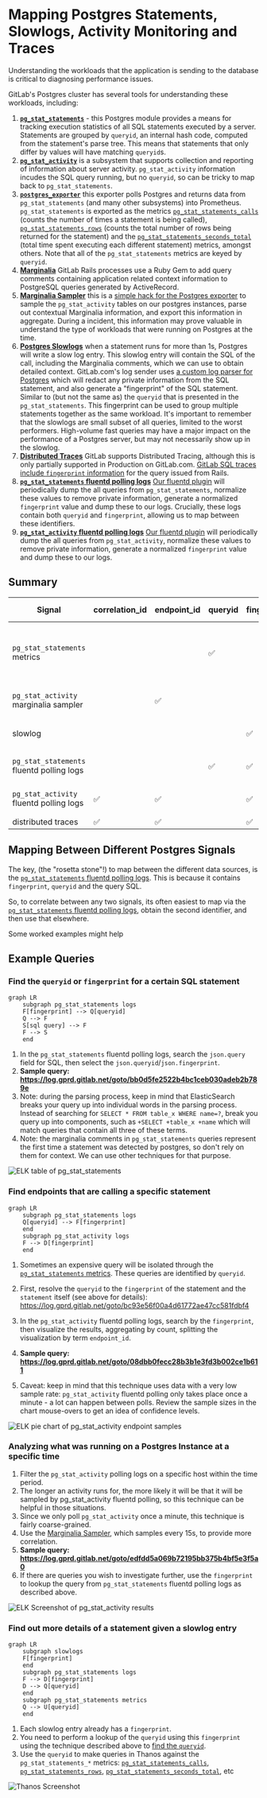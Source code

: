 # Mapping Postgres Statements, Slowlogs, Activity Monitoring and Traces

Understanding the workloads that the application is sending to the database is critical to diagnosing performance issues.

GitLab's Postgres cluster has several tools for understanding these workloads, including:

1. **[`pg_stat_statements`](https://www.postgresql.org/docs/12/pgstatstatements.html)** - this Postgres module provides a means for tracking execution statistics of all SQL statements executed by a server. Statements are grouped by `queryid`, an internal hash code, computed from the statement's parse tree. This means that statements that only differ by values will have matching `queryid`s.
1. **[`pg_stat_activity`](https://www.postgresql.org/docs/12/monitoring-stats.html)** is a subsystem that supports collection and reporting of information about server activity. `pg_stat_activity` information incudes the SQL query running, but no `queryid`, so can be tricky to map back to `pg_stat_statements`.
1. **[`postgres_exporter`](https://gitlab.com/gitlab-cookbooks/gitlab-exporters/)** this exporter polls Postgres and returns data from `pg_stat_statements` (and many other subsystems) into Prometheus. `pg_stat_statements` is exported as the metrics [`pg_stat_statements_calls`](https://thanos-query.ops.gitlab.net/graph?g0.expr=topk(100%2C%20sum%20by%20(queryid%2C%20fqdn)%20(rate(pg_stat_statements_calls%7Benv%3D%22gprd%22%2C%20type%3D%22patroni%22%7D%5B5m%5D)))&g0.tab=1&g0.stacked=0&g0.range_input=1h&g0.max_source_resolution=0s&g0.deduplicate=1&g0.partial_response=0&g0.store_matches=%5B%5D) (counts the number of times a statement is being called), [`pg_stat_statements_rows`](https://thanos-query.ops.gitlab.net/graph?g0.expr=topk(100%2C%20sum%20by%20(queryid%2C%20fqdn)%20(rate(pg_stat_statements_rows%7Benv%3D%22gprd%22%2C%20type%3D%22patroni%22%7D%5B5m%5D)))&g0.tab=1&g0.stacked=0&g0.range_input=1h&g0.max_source_resolution=0s&g0.deduplicate=1&g0.partial_response=0&g0.store_matches=%5B%5D) (counts the total number of rows being returned for the statement) and the [`pg_stat_statements_seconds_total`](https://thanos-query.ops.gitlab.net/graph?g0.expr=topk(100%2C%20sum%20by%20(queryid%2C%20fqdn)%20(rate(pg_stat_statements_seconds_total%7Benv%3D%22gprd%22%2C%20type%3D%22patroni%22%7D%5B5m%5D)))&g0.tab=1&g0.stacked=0&g0.range_input=1h&g0.max_source_resolution=0s&g0.deduplicate=1&g0.partial_response=0&g0.store_matches=%5B%5D) (total time spent executing each different statement) metrics, amongst others. Note that all of the `pg_stat_statements` metrics are keyed by `queryid`.
1. **[Marginalia](https://docs.gitlab.com/ee/development/database_query_comments.html)** GitLab Rails processes use a Ruby Gem to add query comments containing application related context information to PostgreSQL queries generated by ActiveRecord.
1. **[Marginalia Sampler](https://dashboards.gitlab.net/d/patroni-marginalia-sampler/patroni-marginalia-sampler?orgId=1)** this is a [simple hack for the Postgres exporter](https://gitlab.com/gitlab-cookbooks/gitlab-exporters/-/blob/master/templates/postgres_exporter/queries.yaml.erb) to sample the `pg_stat_activity` tables on our postgres instances, parse out contextual Marginalia information, and export this information in aggregate. During a incident, this information may prove valuable in understand the type of workloads that were running on Postgres at the time.
1. **[Postgres Slowlogs](https://log.gprd.gitlab.net/goto/bed5ac5a9a84e1ee311269d71b580b2b)** when a statement runs for more than 1s, Postgres will write a slow log entry. This slowlog entry will contain the SQL of the call, including the Marginalia comments, which we can use to obtain detailed context. GitLab.com's log sender uses [a custom log parser for Postgres](https://gitlab.com/gitlab-org/fluent-plugins/fluent-plugin-postgresql-csvlog/) which will redact any private information from the SQL statement, and also generate a "fingerprint" of the SQL statement. Similar to (but not the same as) the `queryid` that is presented in the `pg_stat_statements`. This fingerprint can be used to group multiple statements together as the same workload. It's important to remember that the slowlogs are small subset of all queries, limited to the worst performers. High-volume fast queries may have a major impact on the performance of a Postgres server, but may not necessarily show up in the slowlog.
1. **[Distributed Traces](https://docs.gitlab.com/ee/development/distributed_tracing.html)** GitLab supports Distributed Tracing, although this is only partially supported in Production on GitLab.com. [GitLab SQL traces include `fingerprint` information](https://gitlab.com/gitlab-org/labkit-ruby/-/commit/62670137c7e73d96cb73ca97f421e7cbc584a89d) for the query issued from Rails.
1. **[`pg_stat_statements` fluentd polling logs](https://log.gprd.gitlab.net/goto/b8c059d819113dc2c52c0e8c7b3070dd)** [Our fluentd plugin](https://gitlab.com/gitlab-org/fluent-plugins/fluent-plugin-postgresql-csvlog/-/blob/master/lib/fluent/plugin/in_pg_stat_statements.rb) will periodically dump the all queries from `pg_stat_statements`, normalize these values to remove private information, generate a normalized `fingerprint` value and dump these to our logs. Crucially, these logs contain both `queryid` and `fingerprint`, allowing us to map between these identifiers.
1. **[`pg_stat_activity` fluentd polling logs](https://log.gprd.gitlab.net/goto/698dcbba86ab46ede0cb20f5f24bed40)** [Our fluentd plugin](https://gitlab.com/gitlab-org/fluent-plugins/fluent-plugin-postgresql-csvlog/-/blob/master/lib/fluent/plugin/in_pg_stat_activity.rb) will periodically dump the all queries from `pg_stat_activity`, normalize these values to remove private information, generate a normalized `fingerprint` value and dump these to our logs.

## Summary

| Signal                                    | correlation_id     | endpoint_id        | queryid            | fingerprint        | Normalized SQL     | Type                                             |
| ----------------------------------------- | ------------------ | ------------------ | ------------------ | ------------------ | ------------------ | ------------------------------------------------ |
| `pg_stat_statements` metrics              |                    |                    | :white_check_mark: |                    |                    | Complete stats for top 5000 queries per instance |
| `pg_stat_activity` marginalia sampler     |                    | :white_check_mark: |                    |                    |                    | Sampled (every 15s)                              |
| slowlog                                   |                    |                    |                    | :white_check_mark: | :white_check_mark: | Sampled (query >1 s)                             |
| `pg_stat_statements` fluentd polling logs |                    |                    | :white_check_mark: | :white_check_mark: | :white_check_mark: | Sampled (every 30m)                              |
| `pg_stat_activity` fluentd polling logs   | :white_check_mark: | :white_check_mark: |                    | :white_check_mark: | :white_check_mark: | Sampled (every 1m)                               |
| distributed traces                        | :white_check_mark: | :white_check_mark: |                    | :white_check_mark: | :white_check_mark: | Sampled                                          |

## Mapping Between Different Postgres Signals

The key, (the "rosetta stone"!) to map between the different data sources, is the [`pg_stat_statements` fluentd polling logs](https://log.gprd.gitlab.net/goto/b8c059d819113dc2c52c0e8c7b3070dd). This is because it contains `fingerprint`, `queryid` and the query SQL.

So, to correlate between any two signals, its often easiest to map via the [`pg_stat_statements` fluentd polling logs](https://log.gprd.gitlab.net/goto/b8c059d819113dc2c52c0e8c7b3070dd), obtain the second identifier, and then use that elsewhere.

Some worked examples might help

## Example Queries

### Find the `queryid` or `fingerprint` for a certain SQL statement

```mermaid
graph LR
    subgraph pg_stat_statements logs
    F[fingerprint] --> Q[queryid]
    Q --> F
    S[sql query] --> F
    F --> S
    end
```

1. In the `pg_stat_statements` fluentd polling logs, search the `json.query` field for SQL, then select the `json.queryid`/`json.fingerprint`.
1. **Sample query: <https://log.gprd.gitlab.net/goto/bb0d5fe2522b4bc1ceb030adeb2b789e>**
1. Note: during the parsing process, keep in mind that ElasticSearch breaks your query up into individual words in the parsing process. Instead of searching for `SELECT * FROM table_x WHERE name=?`, break you query up into components, such as `+SELECT +table_x +name` which will match queries that contain all three of these terms.
1. Note: the marginalia comments in `pg_stat_statements` queries represent the first time a statement was detected by postgres, so don't rely on them for context. We can use other techniques for that purpose.

![ELK table of pg_stat_statements](img/pg_stat_statements_table.png)

### Find endpoints that are calling a specific statement

```mermaid
graph LR
    subgraph pg_stat_statements logs
    Q[queryid] --> F[fingerprint]
    end
    subgraph pg_stat_activity logs
    F --> D[fingerprint]
    end
```

1. Sometimes an expensive query will be isolated through the [`pg_stat_statements` metrics](https://thanos-query.ops.gitlab.net/graph?g0.expr=topk(100%2C%20sum%20by%20(queryid%2C%20fqdn)%20(rate(pg_stat_statements_seconds_total%7Benv%3D%22gprd%22%2C%20type%3D%22patroni%22%7D%5B5m%5D)))&g0.tab=1&g0.stacked=0&g0.range_input=1h&g0.max_source_resolution=0s&g0.deduplicate=1&g0.partial_response=0&g0.store_matches=%5B%5D). These queries are identified by `queryid`.

1. First, resolve the `queryid` to the `fingerprint` of the statement and the `statement` itself (see above for details): <https://log.gprd.gitlab.net/goto/bc93e56f00a4d61772ae47cc581fdbf4>
1. In the `pg_stat_activity` fluentd polling logs, search by the `fingerprint`, then visualize the results, aggregating by count, splitting the visualization by term `endpoint_id`.
1. **Sample query: <https://log.gprd.gitlab.net/goto/08dbb0fecc28b3b1e3fd3b002ce1b611>**
1. Caveat: keep in mind that this technique uses data with a very low sample rate:  `pg_stat_activity` fluentd polling only takes place once a minute - a lot can happen between polls. Review the sample sizes in the chart mouse-overs to get an idea of confidence levels.

![ELK pie chart of pg_stat_activity endpoint samples](img/pg_stat_activity_endpoints.png)

### Analyzing what was running on a Postgres Instance at a specific time

1. Filter the `pg_stat_activity` polling logs on a specific host within the time period.
1. The longer an activity runs for, the more likely it will be that it will be sampled by  pg_stat_activity fluentd polling, so this technique can be helpful in those situations.
1. Since we only poll `pg_stat_activity` once a minute, this technique is fairly coarse-grained.
1. Use the [Marginalia Sampler](https://dashboards.gitlab.net/d/patroni-marginalia-sampler/patroni-marginalia-sampler?orgId=1), which samples every 15s, to provide more correlation.
1. **Sample query: <https://log.gprd.gitlab.net/goto/edfdd5a069b72195bb375b4bf5e3f5a0>**
1. If there are queries you wish to investigate further, use the `fingerprint` to lookup the query from `pg_stat_statements` fluentd polling logs as described above.

![ELK Screenshot of pg_stat_activity results](img/pg_stat_activity_polling.png)

### Find out more details of a statement given a slowlog entry

```mermaid
graph LR
    subgraph slowlogs
    F[fingerprint]
    end
    subgraph pg_stat_statements logs
    F --> D[fingerprint]
    D --> Q[queryid]
    end
    subgraph pg_stat_statements metrics
    Q --> U[queryid]
    end

```

1. Each slowlog entry already has a `fingerprint`.
1. You need to perform a lookup of the `queryid` using this `fingerprint` using the technique described above to [find the `queryid`](#find-the-queryid-or-fingerprint-for-a-certain-sql-statement).
1. Use the `queryid` to make queries in Thanos against the `pg_stat_statements_*` metrics: [`pg_stat_statements_calls`](https://thanos-query.ops.gitlab.net/graph?g0.expr=%23%20REPLACE%20the%20queryid%20on%20the%20next%20line%0Asum%20by%20(queryid%2C%20fqdn)%20(rate(pg_stat_statements_calls%7Benv%3D%22gprd%22%2C%20type%3D%22patroni%22%2C%20queryid%3D%22-4564796490520002556%22%7D%5B5m%5D))&g0.tab=0&g0.stacked=0&g0.range_input=1h&g0.max_source_resolution=0s&g0.deduplicate=1&g0.partial_response=0&g0.store_matches=%5B%5D), [`pg_stat_statements_rows`](https://thanos-query.ops.gitlab.net/graph?g0.expr=%23%20REPLACE%20the%20queryid%20on%20the%20next%20line%0Asum%20by%20(queryid%2C%20fqdn)%20(rate(pg_stat_statements_rows%7Benv%3D%22gprd%22%2C%20type%3D%22patroni%22%2C%20queryid%3D%22-4564796490520002556%22%7D%5B5m%5D))&g0.tab=0&g0.stacked=0&g0.range_input=1h&g0.max_source_resolution=0s&g0.deduplicate=1&g0.partial_response=0&g0.store_matches=%5B%5D), [`pg_stat_statements_seconds_total`](https://thanos-query.ops.gitlab.net/graph?g0.expr=%23%20REPLACE%20the%20queryid%20on%20the%20next%20line%0Asum%20by%20(queryid%2C%20fqdn)%20(rate(pg_stat_statements_seconds_total%7Benv%3D%22gprd%22%2C%20type%3D%22patroni%22%2C%20queryid%3D%22-4564796490520002556%22%7D%5B5m%5D))&g0.tab=0&g0.stacked=0&g0.range_input=1h&g0.max_source_resolution=0s&g0.deduplicate=1&g0.partial_response=0&g0.store_matches=%5B%5D), etc

![Thanos Screenshot](img/pg_stat_activity_metrics.png)
